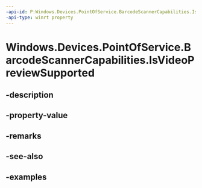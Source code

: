 ```yaml
---
-api-id: P:Windows.Devices.PointOfService.BarcodeScannerCapabilities.IsVideoPreviewSupported
-api-type: winrt property
---
```


<!-- Property syntax.
public bool IsVideoPreviewSupported { get; }
-->

# Windows.Devices.PointOfService.BarcodeScannerCapabilities.IsVideoPreviewSupported

## -description

## -property-value

## -remarks

## -see-also

## -examples

